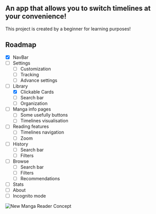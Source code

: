 ## An app that allows you to switch timelines at your convenience!
This project is created by a beginner for learning purposes!
## Roadmap
- [x] NavBar
- [ ] Settings
    - [ ] Customization
    - [ ] Tracking
    - [ ] Advance settings
- [ ] Library
    - [x] Clickable Cards
    - [ ] Search bar
    - [ ] Organization
- [ ] Manga info pages
    - [ ] Some usefully buttons
    - [ ] Timelines visualisation
- [ ] Reading features
    - [ ] Timelines navigation
    - [ ] Zoom
- [ ] History
    - [ ] Search bar
    - [ ] Filters
- [ ] Browse
    - [ ] Search bar
    - [ ] Filters
    - [ ] Recommendations
- [ ] Stats
- [ ] About
- [ ] Incognito mode

![New Manga Reader Concept](https://github.com/Loup-1234/An-Other-Manga-App/assets/86883476/1f3808b7-6d53-4f49-b023-eeb88261dfba)

